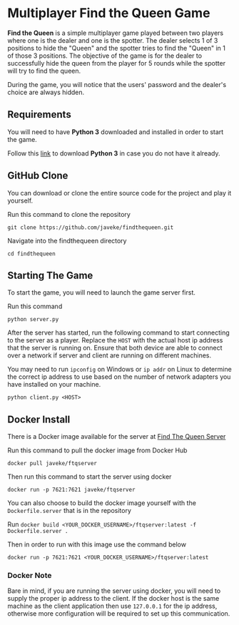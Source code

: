 # Multiplayer Find the Queen Game

**Find the Queen** is a simple multiplayer game played between two players where one is the 
dealer and one is the spotter. The dealer selects 1 of 3 positions to hide the "Queen" and the 
spotter tries to find the "Queen" in 1 of those 3 positions.
The objective of the game is for the dealer to successfully hide the queen from the player for 5 rounds while the spotter will try to find the queen.

During the game, you will notice that the users' password and the dealer's choice are always hidden.

## Requirements

You will need to have **Python 3** downloaded and installed in order to start the game.

Follow this [link](https://www.python.org/downloads/) to download **Python 3** in case you do not have it already.


## GitHub Clone

You can download or clone the entire source code for the project and play it yourself.

Run this command to clone the repository

`git clone https://github.com/javeke/findthequeen.git`

Navigate into the findthequeen directory 

`cd findthequeen`


## Starting The Game

To start the game, you will need to launch the game server first.

Run this command

`python server.py`

After the server has started, run the following command to start connecting to the server as a player.
Replace the `HOST` with the actual host ip address that the server is running on. Ensure that both 
device are able to connect over a network if server and client are running on different machines.

You may need to run `ipconfig` on Windows or `ip addr` on Linux to determine the correct ip address to use
based on the number of network adapters you have installed on your machine.

`python client.py <HOST>`


## Docker Install

There is a Docker image available for the server at [Find The Queen Server](https://hub.docker.com/r/javeke/ftqserver)

Run this command to pull the docker image from Docker Hub

`docker pull javeke/ftqserver`

Then run this command to start the server using docker

`docker run -p 7621:7621 javeke/ftqserver`


You can also choose to build the docker image yourself with the `Dockerfile.server` that is in the repository

Run  `docker build <YOUR_DOCKER_USERNAME>/ftqserver:latest -f Dockerfile.server .`

Then in order to run with this image use the command below

`docker run -p 7621:7621 <YOUR_DOCKER_USERNAME>/ftqserver:latest`



### Docker Note

Bare in mind, if you are running the server using docker, you will need to supply the proper ip address to the client. If the docker host is the same machine as the client application then use `127.0.0.1` for the 
ip address, otherwise more configuration will be required to set up this communication.
